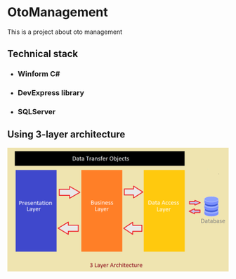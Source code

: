 # OtoManagement
This is a project about oto management

## Technical stack
* ### Winform C#
* ### DevExpress library
* ### SQLServer

## Using 3-layer architecture
![architecture](documentation/3-layer-architecture.png)
